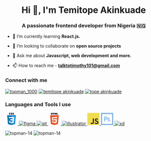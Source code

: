<h1 align="center">Hi 👋, I'm Temitope Akinkuade</h1>
<h3 align="center">A passionate frontend developer from Nigeria 🇳🇬 </h3>

- 🌱 I’m currently learning **React.js.**

- 👯 I’m looking to collaborate on **open source projects**

- 💬 Ask me about **Javascript, web development and more.**

- 📫 How to reach me - **talktotimothy101@gmail.com**

<h3 align="left">Connect with me</h3>
<p align="left">
<a href="https://twitter.com/topman_1000" target="blank"><img align="center" src="https://raw.githubusercontent.com/rahuldkjain/github-profile-readme-generator/master/src/images/icons/Social/twitter.svg" alt="topman_1000" height="30" width="40" /></a>
<a href="https://linkedin.com/in/temitope akinkuade" target="blank"><img align="center" src="https://raw.githubusercontent.com/rahuldkjain/github-profile-readme-generator/master/src/images/icons/Social/linked-in-alt.svg" alt="temitope akinkuade" height="30" width="40" /></a>
<a href="https://fb.com/tope akinkuade" target="blank"><img align="center" src="https://raw.githubusercontent.com/rahuldkjain/github-profile-readme-generator/master/src/images/icons/Social/facebook.svg" alt="tope akinkuade" height="30" width="40" /></a>
</p>

<h3 align="left">Languages and Tools I use</h3>
<p align="left"> <a href="https://www.w3schools.com/css/" target="_blank" rel="noreferrer"> <img src="https://raw.githubusercontent.com/devicons/devicon/master/icons/css3/css3-original-wordmark.svg" alt="css3" width="40" height="40"/> </a> <a href="https://www.figma.com/" target="_blank" rel="noreferrer"> <img src="https://www.vectorlogo.zone/logos/figma/figma-icon.svg" alt="figma" width="40" height="40"/> </a> <a href="https://git-scm.com/" target="_blank" rel="noreferrer"> <img src="https://www.vectorlogo.zone/logos/git-scm/git-scm-icon.svg" alt="git" width="40" height="40"/> </a> <a href="https://www.w3.org/html/" target="_blank" rel="noreferrer"> <img src="https://raw.githubusercontent.com/devicons/devicon/master/icons/html5/html5-original-wordmark.svg" alt="html5" width="40" height="40"/> </a> <a href="https://www.adobe.com/in/products/illustrator.html" target="_blank" rel="noreferrer"> <img src="https://www.vectorlogo.zone/logos/adobe_illustrator/adobe_illustrator-icon.svg" alt="illustrator" width="40" height="40"/> </a> <a href="https://developer.mozilla.org/en-US/docs/Web/JavaScript" target="_blank" rel="noreferrer"> <img src="https://raw.githubusercontent.com/devicons/devicon/master/icons/javascript/javascript-original.svg" alt="javascript" width="40" height="40"/> </a> <a href="https://www.photoshop.com/en" target="_blank" rel="noreferrer"> <img src="https://raw.githubusercontent.com/devicons/devicon/master/icons/photoshop/photoshop-line.svg" alt="photoshop" width="40" height="40"/> </a> <a href="https://www.adobe.com/products/xd.html" target="_blank" rel="noreferrer"> <img src="https://cdn.worldvectorlogo.com/logos/adobe-xd.svg" alt="xd" width="40" height="40"/> </a> </p>

<p><img align="left" src="https://github-readme-stats.vercel.app/api/top-langs?username=topman-14&show_icons=true&locale=en&layout=compact" alt="topman-14" /></p>

<p>&nbsp;<img align="" src="https://github-readme-stats.vercel.app/api?username=topman-14&show_icons=true&locale=en" alt="topman-14" /></p>
